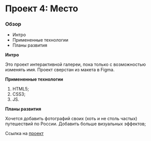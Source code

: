 # Проект 4: Место

### Обзор

* Интро
* Примененные технологии
* Планы развития

**Интро**

Это проект интерактивной галереи, пока только с возможностью изменять имя.
Проект сверстан из макета в Figma.

**Примененные технологии**

1. HTML5;
2. CSS3;
3. JS.

**Планы развития**

Хочется добавить фотографий своих (хоть и не столь частых) путешествий по России.
Добавить больше визуальных эффектов;

Ссылка на [проект](https://vsrodionov94.github.io/mesto/src/index.html)









